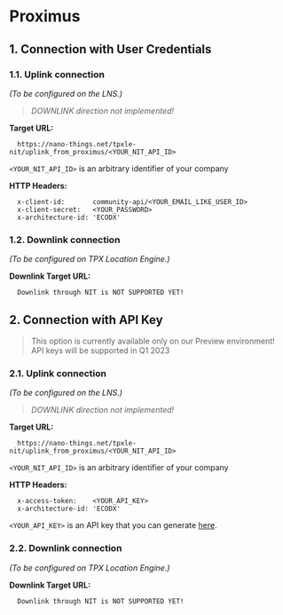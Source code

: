 # Proximus

## 1. Connection with User Credentials

### 1.1. Uplink connection

_(To be configured on the LNS.)_

> _DOWNLINK direction not implemented!_

**Target URL:**

```
  https://nano-things.net/tpxle-nit/uplink_from_proximus/<YOUR_NIT_API_ID>
```

`<YOUR_NIT_API_ID>` is an arbitrary identifier of your company

**HTTP Headers:**

```
  x-client-id:       community-api/<YOUR_EMAIL_LIKE_USER_ID>
  x-client-secret:   <YOUR_PASSWORD>
  x-architecture-id: 'ECODX'
```

### 1.2. Downlink connection

_(To be configured on TPX Location Engine.)_

**Downlink Target URL:**

```
  Downlink through NIT is NOT SUPPORTED YET!
```

## 2. Connection with API Key

> This option is currently available only on our Preview environment!
> API keys will be supported in Q1 2023

### 2.1. Uplink connection

_(To be configured on the LNS.)_

> _DOWNLINK direction not implemented!_

**Target URL:**

```
  https://nano-things.net/tpxle-nit/uplink_from_proximus/<YOUR_NIT_API_ID>
```

`<YOUR_NIT_API_ID>` is an arbitrary identifier of your company

**HTTP Headers:**

```
  x-access-token:    <YOUR_API_KEY>
  x-architecture-id: 'ECODX'
```

`<YOUR_API_KEY>` is an API key that you can generate [here][1].

### 2.2. Downlink connection

_(To be configured on TPX Location Engine.)_

**Downlink Target URL:**

```
  Downlink through NIT is NOT SUPPORTED YET!
```

[1]: https://dx-api.thingpark.io/location-key-management/latest/swagger-ui/index.html?shortUrl=tpdx-location-key-management-api-contract.json
